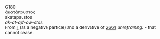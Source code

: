 <body>
  <p>G180<br>  ἀκατάπαυστος  <br> akatapaustos  <br><i>ak-at-ap‘-ow-stos </i><br>From <a href="g0001.htm">1</a> (as a negative particle) and a derivative of <a href="g2664.htm">2664</a>  <i>unrefraining:</i> - that cannot cease.<br></p>
 </body>